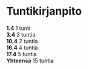 # Tuntikirjanpito
**1.4** 1 tunti  
**3.4** 3 tuntia  
**10.4** 2 tuntia  
**16.4** 4 tuntia  
**17.4** 5 tuntia  
**Yhteensä** 15 tuntia
